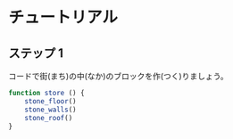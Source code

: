 # チュートリアル

## ステップ 1
コードで街(まち)の中(なか)のブロックを作(つく)りましょう。

```javascript
function store () {
    stone_floor()
    stone_walls()
    stone_roof()
}
```